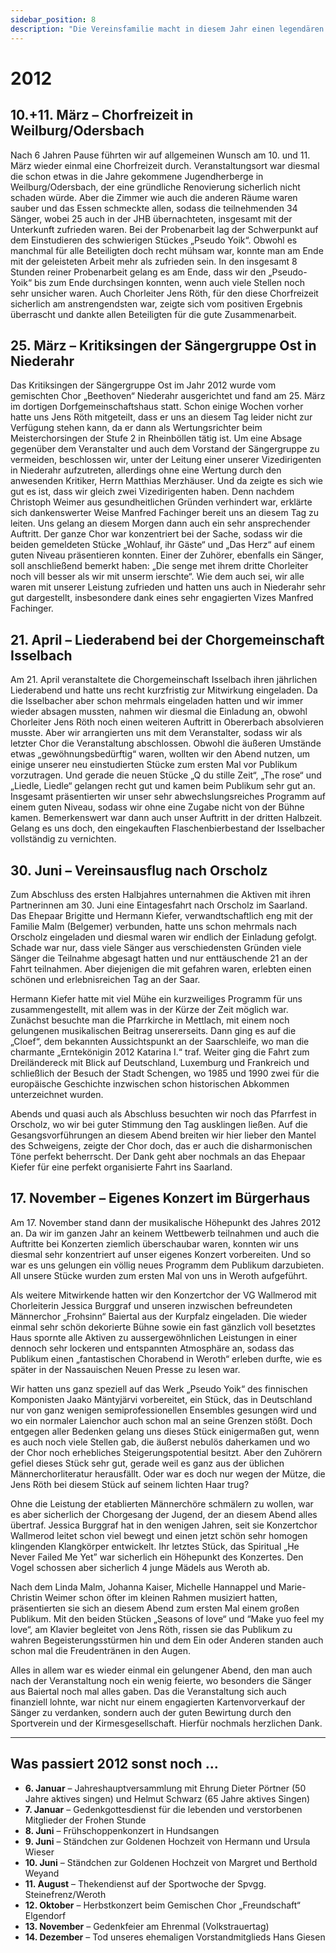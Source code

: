 ```yaml
---
sidebar_position: 8
description: "Die Vereinsfamilie macht in diesem Jahr einen legendären Ausflug nach Orscholz an die Saarschleife."
---
```


# 2012

## 10.+11. März – Chorfreizeit in Weilburg/Odersbach

Nach 6 Jahren Pause führten wir auf allgemeinen Wunsch am 10. und 11. März wieder einmal eine Chorfreizeit durch. Veranstaltungsort war diesmal die schon etwas in die Jahre gekommene Jugendherberge in Weilburg/Odersbach, der eine gründliche Renovierung sicherlich nicht schaden würde. Aber die Zimmer wie auch die anderen Räume waren sauber und das Essen schmeckte allen, sodass die teilnehmenden 34 Sänger, wobei 25 auch in der JHB übernachteten, insgesamt mit der Unterkunft zufrieden waren. Bei der Probenarbeit lag der Schwerpunkt auf dem Einstudieren des schwierigen Stückes „Pseudo Yoik“. Obwohl es manchmal für alle Beteiligten doch recht mühsam war, konnte man am Ende mit der geleisteten Arbeit mehr als zufrieden sein. In den insgesamt 8 Stunden reiner Probenarbeit gelang es am Ende, dass wir den „Pseudo-Yoik“ bis zum Ende durchsingen konnten, wenn auch viele Stellen noch sehr unsicher waren. Auch Chorleiter Jens Röth, für den diese Chorfreizeit sicherlich am anstrengendsten war, zeigte sich vom positiven Ergebnis überrascht und dankte allen Beteiligten für die gute Zusammenarbeit.

## 25. März – Kritiksingen der Sängergruppe Ost in Niederahr

Das Kritiksingen der Sängergruppe Ost im Jahr 2012 wurde vom gemischten Chor „Beethoven“ Niederahr ausgerichtet und fand am 25. März im dortigen Dorfgemeinschaftshaus statt. Schon einige Wochen vorher hatte uns Jens Röth mitgeteilt, dass er uns an diesem Tag leider nicht zur Verfügung stehen kann, da er dann als Wertungsrichter beim Meisterchorsingen der Stufe 2 in Rheinböllen tätig ist. Um eine Absage gegenüber dem Veranstalter und auch dem Vorstand der Sängergruppe zu vermeiden, beschlossen wir, unter der Leitung einer unserer Vizedirigenten in Niederahr aufzutreten, allerdings ohne eine Wertung durch den anwesenden Kritiker, Herrn Matthias Merzhäuser. Und da zeigte es sich wie gut es ist, dass wir gleich zwei Vizedirigenten haben. Denn nachdem Christoph Weimer aus gesundheitlichen Gründen verhindert war, erklärte sich dankenswerter Weise Manfred Fachinger bereit uns an diesem Tag zu leiten. Uns gelang an diesem Morgen dann auch ein sehr ansprechender Auftritt. Der ganze Chor war konzentriert bei der Sache, sodass wir die beiden gemeldeten Stücke „Wohlauf, ihr Gäste“ und „Das Herz“ auf einem guten Niveau präsentieren konnten. Einer der Zuhörer, ebenfalls ein Sänger, soll anschließend bemerkt haben: „Die senge met ihrem dritte Chorleiter noch vill besser als wir mit unserm ierschte“. Wie dem auch sei, wir alle waren mit unserer Leistung zufrieden und hatten uns auch in Niederahr sehr gut dargestellt, insbesondere dank eines sehr engagierten Vizes Manfred Fachinger.

## 21. April – Liederabend bei der Chorgemeinschaft Isselbach

Am 21. April veranstaltete die Chorgemeinschaft Isselbach ihren jährlichen Liederabend und hatte uns recht kurzfristig zur Mitwirkung eingeladen. Da die Isselbacher aber schon mehrmals eingeladen hatten und wir immer wieder absagen mussten, nahmen wir diesmal die Einladung an, obwohl Chorleiter Jens Röth noch einen weiteren Auftritt in Obererbach absolvieren musste. Aber wir arrangierten uns mit dem Veranstalter, sodass wir als letzter Chor die Veranstaltung abschlossen. Obwohl die äußeren Umstände etwas „gewöhnungsbedürftig“ waren, wollten wir den Abend nutzen, um einige unserer neu einstudierten Stücke zum ersten Mal vor Publikum vorzutragen. Und gerade die neuen Stücke „Q du stille Zeit“, „The rose“ und „Liedle, Liedle“ gelangen recht gut und kamen beim Publikum sehr gut an. Insgesamt präsentierten wir unser sehr abwechslungsreiches Programm auf einem guten Niveau, sodass wir ohne eine Zugabe nicht von der Bühne kamen. Bemerkenswert war dann auch unser Auftritt in der dritten Halbzeit. Gelang es uns doch, den eingekauften Flaschenbierbestand der Isselbacher vollständig zu vernichten.

## 30. Juni – Vereinsausflug nach Orscholz

Zum Abschluss des ersten Halbjahres unternahmen die Aktiven mit ihren Partnerinnen am 30. Juni eine Eintagesfahrt nach Orscholz im Saarland. Das Ehepaar Brigitte und Hermann Kiefer, verwandtschaftlich eng mit der Familie Malm (Belgemer) verbunden, hatte uns schon mehrmals nach Orscholz eingeladen und diesmal waren wir endlich der Einladung gefolgt. Schade war nur, dass viele Sänger aus verschiedensten Gründen viele Sänger die Teilnahme abgesagt hatten und nur enttäuschende 21 an der Fahrt teilnahmen. Aber diejenigen die mit gefahren waren, erlebten einen schönen und erlebnisreichen Tag an der Saar.

Hermann Kiefer hatte mit viel Mühe ein kurzweiliges Programm für uns zusammengestellt, mit allem was in der Kürze der Zeit möglich war. Zunächst besuchte man die Pfarrkirche in Mettlach, mit einem noch gelungenen musikalischen Beitrag unsererseits. Dann ging es auf die „Cloef“, dem bekannten Aussichtspunkt an der Saarschleife, wo man die charmante „Erntekönigin 2012 Katarina I.“ traf. Weiter ging die Fahrt zum Dreiländereck mit Blick auf Deutschland, Luxemburg und Frankreich und schließlich der Besuch der Stadt Schengen, wo 1985 und 1990 zwei für die europäische Geschichte inzwischen schon historischen Abkommen unterzeichnet wurden.

Abends und quasi auch als Abschluss besuchten wir noch das Pfarrfest in Orscholz, wo wir bei guter Stimmung den Tag ausklingen ließen. Auf die Gesangsvorführungen an diesem Abend breiten wir hier lieber den Mantel des Schweigens, zeigte der Chor doch, das er auch die disharmonischen Töne perfekt beherrscht. Der Dank geht aber nochmals an das Ehepaar Kiefer für eine perfekt organisierte Fahrt ins Saarland.

## 17. November – Eigenes Konzert im Bürgerhaus

Am 17. November stand dann der musikalische Höhepunkt des Jahres 2012 an. Da wir im ganzen Jahr an keinem Wettbewerb teilnahmen und auch die Auftritte bei Konzerten ziemlich überschaubar waren, konnten wir uns diesmal sehr konzentriert auf unser eigenes Konzert vorbereiten. Und so war es uns gelungen ein völlig neues Programm dem Publikum darzubieten. All unsere Stücke wurden zum ersten Mal von uns in Weroth aufgeführt.

Als weitere Mitwirkende hatten wir den Konzertchor der VG Wallmerod mit Chorleiterin Jessica Burggraf und unseren inzwischen befreundeten Männerchor „Frohsinn“ Baiertal aus der Kurpfalz eingeladen. Die wieder einmal sehr schön dekorierte Bühne sowie ein fast gänzlich voll besetztes Haus spornte alle Aktiven zu aussergewöhnlichen Leistungen in einer dennoch sehr lockeren und entspannten Atmosphäre an, sodass das Publikum einen „fantastischen Chorabend in Weroth“ erleben durfte, wie es später in der Nassauischen Neuen Presse zu lesen war.

Wir hatten uns ganz speziell auf das Werk „Pseudo Yoik“ des finnischen Komponisten Jaako Mäntyjärvi vorbereitet, ein Stück, das in Deutschland nur von ganz wenigen semiprofessionellen Ensembles gesungen wird und wo ein normaler Laienchor auch schon mal an seine Grenzen stößt. Doch entgegen aller Bedenken gelang uns dieses Stück einigermaßen gut, wenn es auch noch viele Stellen gab, die äußerst nebulös daherkamen und wo der Chor noch erhebliches Steigerungspotential besitzt. Aber den Zuhörern gefiel dieses Stück sehr gut, gerade weil es ganz aus der üblichen Männerchorliteratur herausfällt. Oder war es doch nur wegen der Mütze, die Jens Röth bei diesem Stück auf seinem lichten Haar trug?

Ohne die Leistung der etablierten Männerchöre schmälern zu wollen, war es aber sicherlich der Chorgesang der Jugend, der an diesem Abend alles übertraf. Jessica Burggraf hat in den wenigen Jahren, seit sie Konzertchor Wallmerod leitet schon viel bewegt und einen jetzt schön sehr homogen klingenden Klangkörper entwickelt. Ihr letztes Stück, das Spiritual „He Never Failed Me Yet” war sicherlich ein Höhepunkt des Konzertes. Den Vogel schossen aber sicherlich 4 junge Mädels aus Weroth ab.

Nach dem Linda Malm, Johanna Kaiser, Michelle Hannappel und Marie-Christin Weimer schon öfter im kleinen Rahmen musiziert hatten, präsentierten sie sich an diesem Abend zum ersten Mal einem großen Publikum. Mit den beiden Stücken „Seasons of love“ und “Make yuo feel my love“, am Klavier begleitet von Jens Röth, rissen sie das Publikum zu wahren Begeisterungsstürmen hin und dem Ein oder Anderen standen auch schon mal die Freudentränen in den Augen.

Alles in allem war es wieder einmal ein gelungener Abend, den man auch nach der Veranstaltung noch ein wenig feierte, wo besonders die Sänger aus Baiertal noch mal alles gaben. Das die Veranstaltung sich auch finanziell lohnte, war nicht nur einem engagierten Kartenvorverkauf der Sänger zu verdanken, sondern auch der guten Bewirtung durch den Sportverein und der Kirmesgesellschaft. Hierfür nochmals herzlichen Dank.

---

## Was passiert 2012 sonst noch …

- **6. Januar** – Jahreshauptversammlung mit Ehrung Dieter Pörtner (50 Jahre aktives singen) und Helmut Schwarz (65 Jahre aktives Singen)
- **7. Januar** – Gedenkgottesdienst für die lebenden und verstorbenen Mitglieder der Frohen Stunde
- **8. Juni** – Frühschoppenkonzert in Hundsangen
- **9. Juni** – Ständchen zur Goldenen Hochzeit von Hermann und Ursula Wieser
- **10. Juni** – Ständchen zur Goldenen Hochzeit von Margret und Berthold Weyand
- **11. August** – Thekendienst auf der Sportwoche der Spvgg. Steinefrenz/Weroth
- **12. Oktober** – Herbstkonzert beim Gemischen Chor „Freundschaft“ Elgendorf
- **13. November** – Gedenkfeier am Ehrenmal (Volkstrauertag)
- **14. Dezember** – Tod unseres ehemaligen Vorstandmitglieds Hans Giesen
